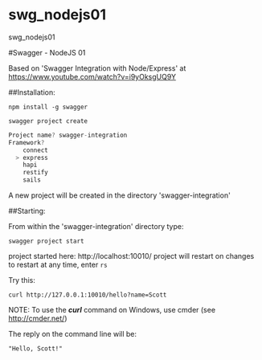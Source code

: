 # swg_nodejs01
swg_nodejs01

#Swagger - NodeJS 01

Based on 'Swagger Integration with Node/Express' at https://www.youtube.com/watch?v=i9yOksgUQ9Y

##Installation:

```npm install -g swagger```

```swagger project create```

```javascript
Project name? swagger-integration
Framework?
	connect
  > express
    hapi
    restify
    sails
```

A new project will be created in the directory 'swagger-integration'

##Starting:

From within the 'swagger-integration' directory type:

```swagger project start```

project started here: http://localhost:10010/
project will restart on changes
to restart at any time, enter `rs`

Try this:

```curl http://127.0.0.1:10010/hello?name=Scott```

NOTE: To use the ***curl*** command on Windows, use cmder (see http://cmder.net/)

The reply on the command line will be:

```"Hello, Scott!"```



